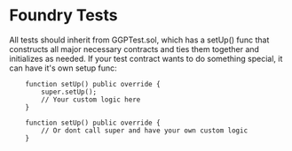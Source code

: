 # Foundry Tests

All tests should inherit from GGPTest.sol, which has a setUp() func that constructs all major necessary contracts and ties them together and initializes as needed. If your test contract wants to do something special, it can have it's own setup func:

```
	function setUp() public override {
		super.setUp();
		// Your custom logic here
	}

	function setUp() public override {
		// Or dont call super and have your own custom logic
	}

```
